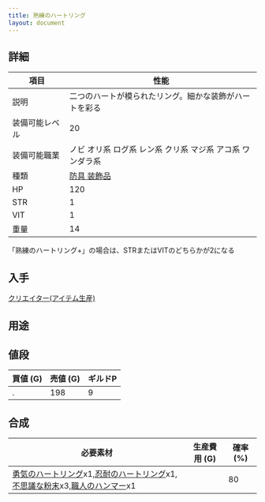```yaml
---
title: 熟練のハートリング
layout: document
---
```

## 詳細

|項目|性能|
|---|---|
|説明|二つのハートが模られたリング。細かな装飾がハートを彩る|
|装備可能レベル|20|
|装備可能職業|ノビ オリ系 ログ系 レン系 クリ系 マジ系 アコ系 ワンダラ系|
|種類|[防具 装飾品](防具(装飾品))|
|HP|120|
|STR|1|
|VIT|1|
|重量|14|

「熟練のハートリング+」の場合は、STRまたはVITのどちらかが2になる

## 入手

[クリエイター(アイテム生産)](クリエイター(アイテム生産))

## 用途

## 値段

|買値 (G)|売値 (G)|ギルドP|
|---|---|---|
|.|198|9|

## 合成

|必要素材|生産費用 (G)|確率 (%)|
|---|---|---|
|[勇気のハートリング](勇気のハートリング)x1,[忍耐のハートリング](忍耐のハートリング)x1,[不思議な粉末](不思議な粉末)x3,[職人のハンマー](職人のハンマー)x1||80|

